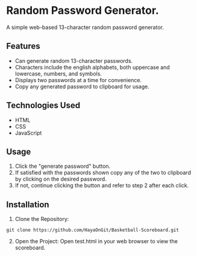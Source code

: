 # Random Password Generator.

A simple web-based 13-character random password generator.

## Features

- Can generate random 13-character passwords.
- Characters include the english alphabets, both uppercase and lowercase, numbers, and symbols.
- Displays two passwords at a time for convenience.
- Copy any generated password to clipboard for usage.


## Technologies Used

- HTML
- CSS
- JavaScript

## Usage

1. Click the "generate password" button.
2. If satisfied with the passwords shown copy any of the two to clipboard by clicking on the desired password.
3. If not, continue clicking the button and refer to step 2 after each click.

## Installation

1. Clone the Repository:
```
git clone https://github.com/HayaOnGit/Basketball-Scoreboard.git
```
2. Open the Project: Open test.html in your web browser to view the scoreboard.
